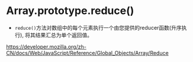 # Array.prototype.reduce()

- `reduce()`方法对数组中的每个元素执行一个由您提供的reducer函数(升序执行), 将其结果汇总为单个返回值。



https://developer.mozilla.org/zh-CN/docs/Web/JavaScript/Reference/Global_Objects/Array/Reduce